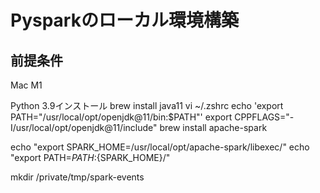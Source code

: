 # Pysparkのローカル環境構築

## 前提条件

Mac M1

Python 3.9インストール
brew install java11
vi ~/.zshrc
echo 'export PATH="/usr/local/opt/openjdk@11/bin:$PATH"'
export CPPFLAGS="-I/usr/local/opt/openjdk@11/include"
brew install apache-spark

echo "export SPARK_HOME=/usr/local/opt/apache-spark/libexec/"
echo "export PATH=${PATH}:${SPARK_HOME}/"

mkdir /private/tmp/spark-events